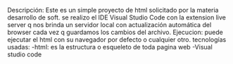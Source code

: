 Descripción:
  Este es un simple proyecto de html solicitado por la materia desarrollo de soft. se realizo el IDE Visual Studio Code con la extension live server q nos brinda un servidor local 
  con actualización automática del browser cada vez q guardamos los cambios del archivo.
Ejecucion:
  puede ejecutar el html con su navegador por defecto o cualquier otro.
tecnologías usadas:
  -html: es la estructura o esqueleto de toda pagina web
  -Visual studio code
  
